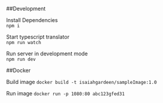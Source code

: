 ##Development

Install Dependencies\
`npm i`

Start typescript translator\
`npm run watch`

Run server in development mode\
`npm run dev`

##Docker

Build image
`docker build -t isaiahgardeen/sampleImage:1.0`

Run image
`docker run -p 1080:80 abc123gfed31`
